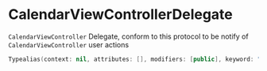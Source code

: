 # CalendarViewControllerDelegate

`CalendarViewController` Delegate, conform to this protocol to
be notify of `CalendarViewController` user actions

``` swift
Typealias(context: nil, attributes: [], modifiers: [public], keyword: "typealias", name: "CalendarViewControllerDelegate", initializedType: Optional("CalendarViewControllerOptionalDelegate &\n  CalendarViewControllerRequiredDelegate"), genericParameters: [], genericRequirements: [])
```
